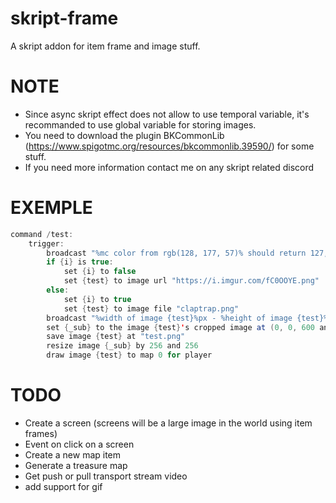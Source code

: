 # skript-frame
A skript addon for item frame and image stuff.

# NOTE
 - Since async skript effect does not allow to use temporal variable, it's recommanded to use global variable for storing images.
 - You need to download the plugin BKCommonLib (https://www.spigotmc.org/resources/bkcommonlib.39590/) for some stuff.
 - If you need more information contact me on any skript related discord
 
# EXEMPLE
```java
command /test:
    trigger:
        broadcast "%mc color from rgb(128, 177, 57)% should return 127, 178, 56"
        if {i} is true:
            set {i} to false
            set {test} to image url "https://i.imgur.com/fC0OOYE.png"
        else:
            set {i} to true
            set {test} to image file "claptrap.png"
        broadcast "%width of image {test}%px - %height of image {test}%px"
        set {_sub} to the image {test}'s cropped image at (0, 0, 600 and 600)
        save image {test} at "test.png"
        resize image {_sub} by 256 and 256
        draw image {test} to map 0 for player
```

# TODO
- Create a screen (screens will be a large image in the world using item frames)
- Event on click on a screen
- Create a new map item
- Generate a treasure map
- Get push or pull transport stream video
- add support for gif
